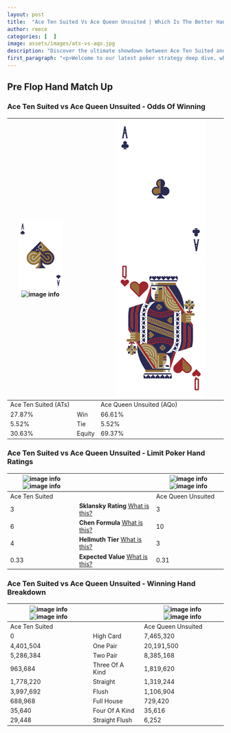 ```yaml
---
layout: post
title:  "Ace Ten Suited Vs Ace Queen Unsuited | Which Is The Better Hand In Poker? A Complete Guide"
author: reece
categories: [  ]
image: assets/images/ats-vs-aqo.jpg
description: "Discover the ultimate showdown between Ace Ten Suited and Ace Queen Unsuited in poker! Uncover the odds, strategies, and scenarios where one hand triumphs over the other. Get ready to up your poker game with this thrilling analysis."
first_paragraph: "<p>Welcome to our latest poker strategy deep dive, where we're pitting two distinct hands against each other in a high-stakes showdown: Ace Ten Suited vs Ace Queen Unsuited.</p><p>In the dynamic world of poker, every decision counts, and knowing which hand holds the upper hand is key to your success at the table.</p><p>In this article, we'll dissect these two hands, explore the scenarios where one dominates the other, and equip you with the knowledge to make strategic choices that can tip the odds in your favor.</p><p>Get ready to unravel the intriguing dynamics of these poker hands and elevate your game to new heights.</p>"
---
```




[comment]: # (sp0)

## Pre Flop Hand Match Up

<div class="table hand-ratings" markdown="1"> 



### Ace Ten Suited vs Ace Queen Unsuited - Odds Of Winning


    
| ![image info](assets/images/hand1/A.png) ![image info](assets/images/hand1/ts.png) |  | ![image info](assets/images/hand2/A.png) ![image info](assets/images/hand2/qo.png) |
| -------- | -------- | -------- |
| Ace Ten Suited (ATs) |  | Ace Queen Unsuited (AQo) |
| 27.87% | Win | 66.61% |
| 5.52% | Tie | 5.52% |
| 30.63% | Equity | 69.37% |




[comment]: # (sp1)



### Ace Ten Suited vs Ace Queen Unsuited - Limit Poker Hand Ratings


    
| ![image info](https://www.riverpairs.com/assets/images/hand1/A.png) ![image info](https://www.riverpairs.com/assets/images/hand1/ts.png) |  | ![image info](https://www.riverpairs.com/assets/images/hand2/A.png) ![image info](https://www.riverpairs.com/assets/images/hand2/qo.png) |
| -------- | -------- | -------- |
| Ace Ten Suited |  | Ace Queen Unsuited |
| 3 | **Sklansky Rating** [What is this?](/sklansky-rating-explained) | 3 |
| 6 | **Chen Formula** [What is this?](/chen-formula-explained) | 10 |
| 4 | **Hellmuth Tier** [What is this?](/Hellmuth-tier-explained) | 3 |
| 0.33 | **Expected Value** [What is this?](/expected-value-explained) | 0.31 |




[comment]: # (sp2)



### Ace Ten Suited vs Ace Queen Unsuited - Winning Hand Breakdown


    
| ![image info](https://www.riverpairs.com/assets/images/hand1/A.png) ![image info](https://www.riverpairs.com/assets/images/hand1/ts.png) |  | ![image info](https://www.riverpairs.com/assets/images/hand2/A.png) ![image info](https://www.riverpairs.com/assets/images/hand2/qo.png) |
| -------- | -------- | -------- |
| Ace Ten Suited |  | Ace Queen Unsuited |
| 0 | High Card | 7,465,320 |
| 4,401,504 | One Pair | 20,191,500 |
| 5,286,384 | Two Pair | 8,385,168 |
| 963,684 | Three Of A Kind | 1,819,620 |
| 1,778,220 | Straight | 1,319,244 |
| 3,997,692 | Flush | 1,106,904 |
| 688,968 | Full House | 729,420 |
| 35,640 | Four Of A Kind | 35,616 |
| 29,448 | Straight Flush | 6,252 |




[comment]: # (sp3)



</div>

[comment]: # (sp4)



[comment]: # (sp5)

